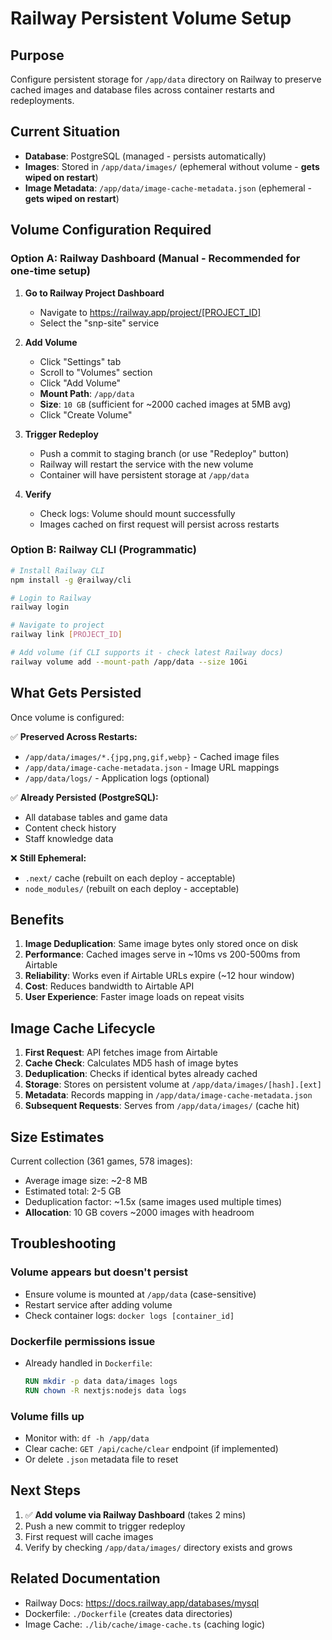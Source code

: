 # Railway Persistent Volume Setup

## Purpose
Configure persistent storage for `/app/data` directory on Railway to preserve cached images and database files across container restarts and redeployments.

## Current Situation
- **Database**: PostgreSQL (managed - persists automatically)
- **Images**: Stored in `/app/data/images/` (ephemeral without volume - **gets wiped on restart**)
- **Image Metadata**: `/app/data/image-cache-metadata.json` (ephemeral - **gets wiped on restart**)

## Volume Configuration Required

### Option A: Railway Dashboard (Manual - Recommended for one-time setup)

1. **Go to Railway Project Dashboard**
   - Navigate to https://railway.app/project/[PROJECT_ID]
   - Select the "snp-site" service

2. **Add Volume**
   - Click "Settings" tab
   - Scroll to "Volumes" section
   - Click "Add Volume"
   - **Mount Path**: `/app/data`
   - **Size**: `10 GB` (sufficient for ~2000 cached images at 5MB avg)
   - Click "Create Volume"

3. **Trigger Redeploy**
   - Push a commit to staging branch (or use "Redeploy" button)
   - Railway will restart the service with the new volume
   - Container will have persistent storage at `/app/data`

4. **Verify**
   - Check logs: Volume should mount successfully
   - Images cached on first request will persist across restarts

### Option B: Railway CLI (Programmatic)

```bash
# Install Railway CLI
npm install -g @railway/cli

# Login to Railway
railway login

# Navigate to project
railway link [PROJECT_ID]

# Add volume (if CLI supports it - check latest Railway docs)
railway volume add --mount-path /app/data --size 10Gi
```

## What Gets Persisted

Once volume is configured:

✅ **Preserved Across Restarts:**
- `/app/data/images/*.{jpg,png,gif,webp}` - Cached image files
- `/app/data/image-cache-metadata.json` - Image URL mappings
- `/app/data/logs/` - Application logs (optional)

✅ **Already Persisted (PostgreSQL):**
- All database tables and game data
- Content check history
- Staff knowledge data

❌ **Still Ephemeral:**
- `.next/` cache (rebuilt on each deploy - acceptable)
- `node_modules/` (rebuilt on each deploy - acceptable)

## Benefits

1. **Image Deduplication**: Same image bytes only stored once on disk
2. **Performance**: Cached images serve in ~10ms vs 200-500ms from Airtable
3. **Reliability**: Works even if Airtable URLs expire (~12 hour window)
4. **Cost**: Reduces bandwidth to Airtable API
5. **User Experience**: Faster image loads on repeat visits

## Image Cache Lifecycle

1. **First Request**: API fetches image from Airtable
2. **Cache Check**: Calculates MD5 hash of image bytes
3. **Deduplication**: Checks if identical bytes already cached
4. **Storage**: Stores on persistent volume at `/app/data/images/[hash].[ext]`
5. **Metadata**: Records mapping in `/app/data/image-cache-metadata.json`
6. **Subsequent Requests**: Serves from `/app/data/images/` (cache hit)

## Size Estimates

Current collection (361 games, 578 images):
- Average image size: ~2-8 MB
- Estimated total: 2-5 GB
- Deduplication factor: ~1.5x (same images used multiple times)
- **Allocation**: 10 GB covers ~2000 images with headroom

## Troubleshooting

### Volume appears but doesn't persist
- Ensure volume is mounted at `/app/data` (case-sensitive)
- Restart service after adding volume
- Check container logs: `docker logs [container_id]`

### Dockerfile permissions issue
- Already handled in `Dockerfile`:
  ```dockerfile
  RUN mkdir -p data data/images logs
  RUN chown -R nextjs:nodejs data logs
  ```

### Volume fills up
- Monitor with: `df -h /app/data`
- Clear cache: `GET /api/cache/clear` endpoint (if implemented)
- Or delete `.json` metadata file to reset

## Next Steps

1. ✅ **Add volume via Railway Dashboard** (takes 2 mins)
2. Push a new commit to trigger redeploy
3. First request will cache images
4. Verify by checking `/app/data/images/` directory exists and grows

## Related Documentation
- Railway Docs: https://docs.railway.app/databases/mysql
- Dockerfile: `./Dockerfile` (creates data directories)
- Image Cache: `./lib/cache/image-cache.ts` (caching logic)

